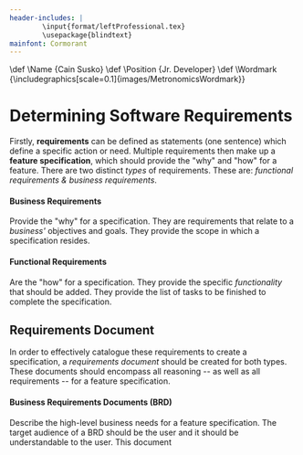 ```yaml
---
header-includes: |
        \input{format/leftProfessional.tex}
        \usepackage{blindtext}
mainfont: Cormorant
---
```

\def \Name {Cain Susko}
\def \Position {Jr. Developer}
\def \Wordmark {\includegraphics[scale=0.1]{images/MetronomicsWordmark}}

# Determining Software Requirements

Firstly, __requirements__ can be defined as statements (one sentence) which
define a specific action or need. Multiple requirements then make up
a __feature specification__, which should provide the "why" and "how" for a feature.
There are two distinct _types_ of requirements. These are: _functional
requirements & business requirements_.

#### Business Requirements
Provide the "why" for a specification. They are
requirements that relate to a _business'_ objectives and goals. They provide
the scope in which a specification resides.

#### Functional Requirements
Are the "how" for a specification. They provide the
specific _functionality_ that should be added. They provide the list of tasks
to be finished to complete the specification.

## Requirements Document

In order to effectively catalogue these requirements to create a specification,
a _requirements document_ should be created for both types. These documents
should encompass all reasoning -- as well as all requirements -- for a feature
specification.

#### Business Requirements Documents (BRD)
Describe the high-level business needs for a feature specification. The target
audience of a BRD should be the user and it should be understandable to the
user. This document
